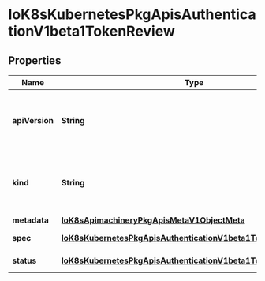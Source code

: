 
# IoK8sKubernetesPkgApisAuthenticationV1beta1TokenReview

## Properties
Name | Type | Description | Notes
------------ | ------------- | ------------- | -------------
**apiVersion** | **String** | APIVersion defines the versioned schema of this representation of an object. Servers should convert recognized schemas to the latest internal value, and may reject unrecognized values. More info: https://git.k8s.io/community/contributors/devel/api-conventions.md#resources |  [optional]
**kind** | **String** | Kind is a string value representing the REST resource this object represents. Servers may infer this from the endpoint the client submits requests to. Cannot be updated. In CamelCase. More info: https://git.k8s.io/community/contributors/devel/api-conventions.md#types-kinds |  [optional]
**metadata** | [**IoK8sApimachineryPkgApisMetaV1ObjectMeta**](IoK8sApimachineryPkgApisMetaV1ObjectMeta.md) |  |  [optional]
**spec** | [**IoK8sKubernetesPkgApisAuthenticationV1beta1TokenReviewSpec**](IoK8sKubernetesPkgApisAuthenticationV1beta1TokenReviewSpec.md) | Spec holds information about the request being evaluated | 
**status** | [**IoK8sKubernetesPkgApisAuthenticationV1beta1TokenReviewStatus**](IoK8sKubernetesPkgApisAuthenticationV1beta1TokenReviewStatus.md) | Status is filled in by the server and indicates whether the request can be authenticated. |  [optional]



